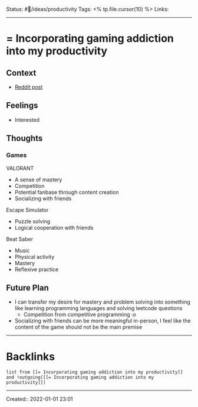 Status: #💭/ideas/productivity
Tags: <% tp.file.cursor(10) %>
Links:
___
# = Incorporating gaming addiction into my productivity
## Context
- [Reddit post](https://www.reddit.com/r/productivity/comments/rrin22/comment/hqh2koj/?utm_source=share&utm_medium=web2x&context=3)

## Feelings
 - Interested

## Thoughts
### Games
VALORANT
- A sense of mastery
- Competition
- Potential fanbase through content creation
- Socializing with friends

Escape Simulator
- Puzzle solving
- Logical cooperation with friends

Beat Saber
- Music
- Physical activity
- Mastery
- Reflexive practice


## Future Plan
- I can transfer my desire for mastery and problem solving into something like learning programming languages and solving leetcode questions
	- Competition from competitive programming :o
- Socializing with friends can be more meaningful in-person, I feel like the content of the game should not be the main premise
___
# Backlinks
```dataview
list from [[= Incorporating gaming addiction into my productivity]] and !outgoing([[= Incorporating gaming addiction into my productivity]])
```
___
Created::  2022-01-01 23:01

